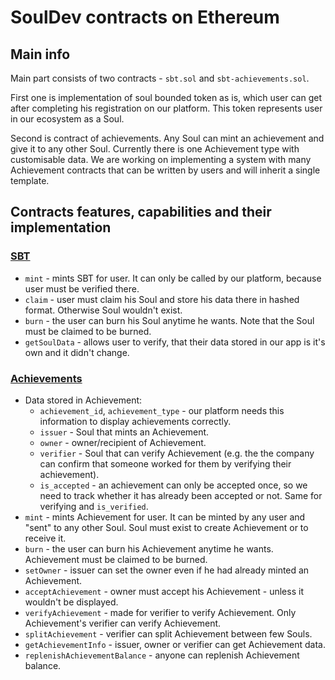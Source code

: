 # SoulDev contracts on Ethereum

## Main info
Main part consists of two contracts - `sbt.sol` and `sbt-achievements.sol`. 

First one is implementation of soul bounded token as is, which user can get after completing his registration on our platform. This token represents user in our ecosystem as a Soul. 

Second is contract of achievements. Any Soul can mint an achievement and give it to any other Soul. Currently there is one Achievement type with customisable data. We are working on implementing a system with many Achievement contracts that can be written by users and will inherit a single template.

## Contracts features, capabilities and their implementation
### [SBT](contracts/sbt.sol) 
- `mint` - mints SBT for user. It can only be called by our platform, because user must be verified there.
- `claim` - user must claim his Soul and store his data there in hashed format. Otherwise Soul wouldn't exist.
- `burn` - the user can burn his Soul anytime he wants. Note that the Soul must be claimed to be burned.
- `getSoulData` - allows user to verify, that their data stored in our app is it's own and it didn't change.

### [Achievements](contracts/sbt-achievements.sol)
- Data stored in Achievement:
    - `achievement_id`, `achievement_type` - our platform needs this information to display achievements correctly.
    - `issuer` - Soul that mints an Achievement.
    - `owner` - owner/recipient of Achievement.
    - `verifier` - Soul that can verify Achievement (e.g. the the company can confirm that someone worked for them by verifying their achievement).
    - `is_accepted` - an achievement can only be accepted once, so we need to track whether it has already been accepted or not. Same for verifying and `is_verified`.
- `mint` - mints Achievement for user. It can be minted by any user and "sent" to any other Soul. Soul must exist to create Achievement or to receive it.
- `burn` - the user can burn his Achievement anytime he wants. Achievement must be claimed to be burned.
- `setOwner` - issuer can set the owner even if he had already minted an Achievement.
- `acceptAchievement` - owner must accept his Achievement - unless it wouldn't be displayed.
- `verifyAchievement` - made for verifier to verify Achievement. Only Achievement's verifier can verify Achievement.
- `splitAchievement` - verifier can split Achievement between few Souls.
- `getAchievementInfo` - issuer, owner or verifier can get Achievement data.
- `replenishAchievementBalance` - anyone can replenish Achievement balance.
